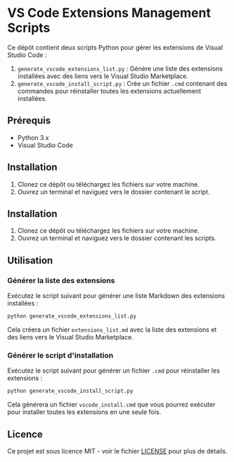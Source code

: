 # VS Code Extensions Management Scripts

Ce dépôt contient deux scripts Python pour gérer les extensions de Visual Studio Code :

1. `generate_vscode_extensions_list.py` : Génère une liste des extensions installées avec des liens vers le Visual Studio Marketplace.
2. `generate_vscode_install_script.py` : Crée un fichier `.cmd` contenant des commandes pour réinstaller toutes les extensions actuellement installées.

## Prérequis

- Python 3.x
- Visual Studio Code

## Installation

1. Clonez ce dépôt ou téléchargez les fichiers sur votre machine.
2. Ouvrez un terminal et naviguez vers le dossier contenant le script.

## Installation

1. Clonez ce dépôt ou téléchargez les fichiers sur votre machine.
2. Ouvrez un terminal et naviguez vers le dossier contenant les scripts.

## Utilisation

### Générer la liste des extensions

Exécutez le script suivant pour générer une liste Markdown des extensions installées :

```bash
python generate_vscode_extensions_list.py
```

Cela créera un fichier `extensions_list.md` avec la liste des extensions et des liens vers le Visual Studio Marketplace.

### Générer le script d'installation

Exécutez le script suivant pour générer un fichier `.cmd` pour réinstaller les extensions :

```bash
python generate_vscode_install_script.py
```

Cela générera un fichier `vscode_install.cmd` que vous pourrez exécuter pour installer toutes les extensions en une seule fois.

## Licence

Ce projet est sous licence MIT - voir le fichier [LICENSE](LICENSE) pour plus de détails.

